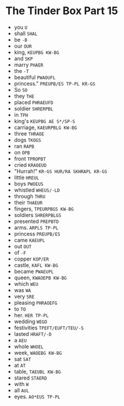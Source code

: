 # The Tinder Box Part 15

* you `U`
* shall `SHAL`
* be `-B`
* our `OUR`
* king, `KEUPBG KW-BG`
* and `SKP`
* marry `PHAER`
* the `-T`
* beautiful `PWAOUFL`
* princess." `PREUPB/ES TP-PL KR-GS`
* So `SO`
* they `THE`
* placed `PHRAEUFD`
* soldier `SHRERPBL`
* in `TPH`
* king's `KEUPBG AE S*/SP-S`
* carriage, `KAEURPBLG KW-BG`
* three `THRAOE`
* dogs `TKOGS`
* ran `RAPB`
* on `OPB`
* front `TPROPBT`
* cried `KRAOEUD`
* "Hurrah!" `KR-GS HUR/RA SKHRAPL KR-GS`
* little `HREUL`
* boys `PWOEUS`
* whistled `WHEUS/-LD`
* through `THRU`
* their `THAEUR`
* fingers, `TPEURPBGS KW-BG`
* soldiers `SHRERPBLGS`
* presented `PREPBTD`
* arms. `ARPLS TP-PL`
* princess `PREUPB/ES`
* came `KAEUPL`
* out `OUT`
* of `-F`
* copper `KOP/ER`
* castle, `KAFL KW-BG`
* became `PWAEUPL`
* queen, `KWAOEPB KW-BG`
* which `WEU`
* was `WA`
* very `SRE`
* pleasing `PHRAOEFG`
* to `TO`
* her. `HER TP-PL`
* wedding `WEGD`
* festivities `TPEFT/EUFT/TEU/-S`
* lasted `HRAFT/-D`
* a `AEU`
* whole `WHOEL`
* week, `WAOEBG KW-BG`
* sat `SAT`
* at `AT`
* table, `TAEUBL KW-BG`
* stared `STAERD`
* with `W`
* all `AUL`
* eyes. `AO*EUS TP-PL`
